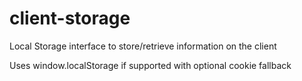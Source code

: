 client-storage
==============

Local Storage interface to store/retrieve information on the client

Uses window.localStorage if supported with optional cookie fallback
